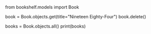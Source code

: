 from bookshelf.models import Book

book = Book.objects.get(title="Nineteen Eighty-Four")
book.delete()

books = Book.objects.all()
print(books)

